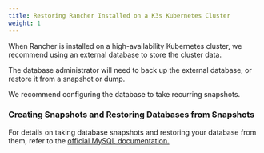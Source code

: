 ```yaml
---
title: Restoring Rancher Installed on a K3s Kubernetes Cluster
weight: 1
---
```


When Rancher is installed on a high-availability Kubernetes cluster, we recommend using an external database to store the cluster data.

The database administrator will need to back up the external database, or restore it from a snapshot or dump.

We recommend configuring the database to take recurring snapshots.

### Creating Snapshots and Restoring Databases from Snapshots

For details on taking database snapshots and restoring your database from them, refer to the [official MySQL documentation.](https://dev.mysql.com/doc/refman/8.0/en/replication-snapshot-method.html)